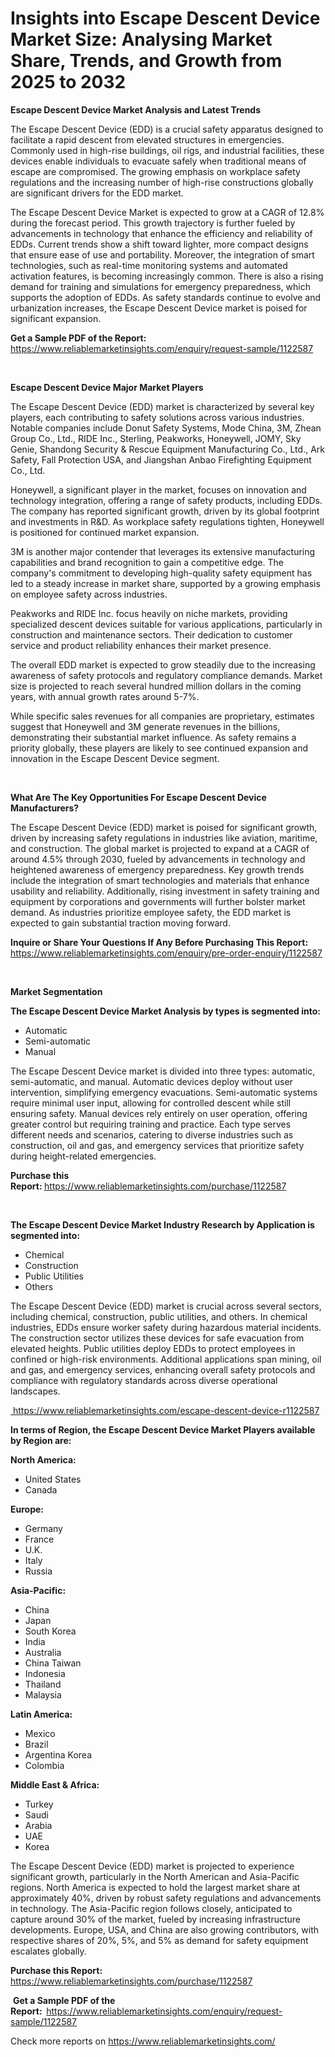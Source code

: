 <p><h1>Insights into Escape Descent Device Market Size: Analysing Market Share, Trends, and Growth from 2025 to 2032</h1></p><p><strong>Escape Descent Device Market Analysis and Latest Trends</strong></p>
<p><p>The Escape Descent Device (EDD) is a crucial safety apparatus designed to facilitate a rapid descent from elevated structures in emergencies. Commonly used in high-rise buildings, oil rigs, and industrial facilities, these devices enable individuals to evacuate safely when traditional means of escape are compromised. The growing emphasis on workplace safety regulations and the increasing number of high-rise constructions globally are significant drivers for the EDD market.</p><p>The Escape Descent Device Market is expected to grow at a CAGR of 12.8% during the forecast period. This growth trajectory is further fueled by advancements in technology that enhance the efficiency and reliability of EDDs. Current trends show a shift toward lighter, more compact designs that ensure ease of use and portability. Moreover, the integration of smart technologies, such as real-time monitoring systems and automated activation features, is becoming increasingly common. There is also a rising demand for training and simulations for emergency preparedness, which supports the adoption of EDDs. As safety standards continue to evolve and urbanization increases, the Escape Descent Device market is poised for significant expansion.</p></p>
<p><strong>Get a Sample PDF of the Report:&nbsp;</strong> <a href="https://www.reliablemarketinsights.com/enquiry/request-sample/1122587?utm_campaign=1558&utm_medium=2&utm_source=Github&utm_content=ia&utm_term=03032025&utm_id=escape-descent-device">https://www.reliablemarketinsights.com/enquiry/request-sample/1122587</a></p>
<p>&nbsp;</p>
<p><strong>Escape Descent Device Major Market Players</strong></p>
<p><p>The Escape Descent Device (EDD) market is characterized by several key players, each contributing to safety solutions across various industries. Notable companies include Donut Safety Systems, Mode China, 3M, Zhean Group Co., Ltd., RIDE Inc., Sterling, Peakworks, Honeywell, JOMY, Sky Genie, Shandong Security & Rescue Equipment Manufacturing Co., Ltd., Ark Safety, Fall Protection USA, and Jiangshan Anbao Firefighting Equipment Co., Ltd.</p><p>Honeywell, a significant player in the market, focuses on innovation and technology integration, offering a range of safety products, including EDDs. The company has reported significant growth, driven by its global footprint and investments in R&D. As workplace safety regulations tighten, Honeywell is positioned for continued market expansion.</p><p>3M is another major contender that leverages its extensive manufacturing capabilities and brand recognition to gain a competitive edge. The company's commitment to developing high-quality safety equipment has led to a steady increase in market share, supported by a growing emphasis on employee safety across industries.</p><p>Peakworks and RIDE Inc. focus heavily on niche markets, providing specialized descent devices suitable for various applications, particularly in construction and maintenance sectors. Their dedication to customer service and product reliability enhances their market presence.</p><p>The overall EDD market is expected to grow steadily due to the increasing awareness of safety protocols and regulatory compliance demands. Market size is projected to reach several hundred million dollars in the coming years, with annual growth rates around 5-7%.</p><p>While specific sales revenues for all companies are proprietary, estimates suggest that Honeywell and 3M generate revenues in the billions, demonstrating their substantial market influence. As safety remains a priority globally, these players are likely to see continued expansion and innovation in the Escape Descent Device segment.</p></p>
<p>&nbsp;</p>
<p><strong>What Are The Key Opportunities For Escape Descent Device Manufacturers?</strong></p>
<p><p>The Escape Descent Device (EDD) market is poised for significant growth, driven by increasing safety regulations in industries like aviation, maritime, and construction. The global market is projected to expand at a CAGR of around 4.5% through 2030, fueled by advancements in technology and heightened awareness of emergency preparedness. Key growth trends include the integration of smart technologies and materials that enhance usability and reliability. Additionally, rising investment in safety training and equipment by corporations and governments will further bolster market demand. As industries prioritize employee safety, the EDD market is expected to gain substantial traction moving forward.</p></p>
<p><strong>Inquire or Share Your Questions If Any Before Purchasing This Report:</strong> <a href="https://www.reliablemarketinsights.com/enquiry/pre-order-enquiry/1122587?utm_campaign=1558&utm_medium=2&utm_source=Github&utm_content=ia&utm_term=03032025&utm_id=escape-descent-device">https://www.reliablemarketinsights.com/enquiry/pre-order-enquiry/1122587</a></p>
<p>&nbsp;</p>
<p><strong>Market Segmentation</strong></p>
<p><strong>The Escape Descent Device Market Analysis by types is segmented into:</strong></p>
<p><ul><li>Automatic</li><li>Semi-automatic</li><li>Manual</li></ul></p>
<p><p>The Escape Descent Device market is divided into three types: automatic, semi-automatic, and manual. Automatic devices deploy without user intervention, simplifying emergency evacuations. Semi-automatic systems require minimal user input, allowing for controlled descent while still ensuring safety. Manual devices rely entirely on user operation, offering greater control but requiring training and practice. Each type serves different needs and scenarios, catering to diverse industries such as construction, oil and gas, and emergency services that prioritize safety during height-related emergencies.</p></p>
<p><strong>Purchase this Report:&nbsp;</strong><a href="https://www.reliablemarketinsights.com/purchase/1122587?utm_campaign=1558&utm_medium=2&utm_source=Github&utm_content=ia&utm_term=03032025&utm_id=escape-descent-device">https://www.reliablemarketinsights.com/purchase/1122587</a></p>
<p>&nbsp;</p>
<p><strong>The Escape Descent Device Market Industry Research by Application is segmented into:</strong></p>
<p><ul><li>Chemical</li><li>Construction</li><li>Public Utilities</li><li>Others</li></ul></p>
<p><p>The Escape Descent Device (EDD) market is crucial across several sectors, including chemical, construction, public utilities, and others. In chemical industries, EDDs ensure worker safety during hazardous material incidents. The construction sector utilizes these devices for safe evacuation from elevated heights. Public utilities deploy EDDs to protect employees in confined or high-risk environments. Additional applications span mining, oil and gas, and emergency services, enhancing overall safety protocols and compliance with regulatory standards across diverse operational landscapes.</p></p>
<p><a href="https://www.reliablemarketinsights.com/escape-descent-device-r1122587?utm_campaign=1558&utm_medium=2&utm_source=Github&utm_content=ia&utm_term=03032025&utm_id=escape-descent-device">&nbsp;https://www.reliablemarketinsights.com/escape-descent-device-r1122587</a></p>
<p><strong>In terms of Region, the Escape Descent Device Market Players available by Region are:</strong></p>
<p>
    <p> <strong> North America: </strong>
        <ul>
            <li>United States</li>
            <li>Canada</li>
        </ul>
        </p> 
    <p> <strong> Europe: </strong>
        <ul>
            <li>Germany</li>
            <li>France</li>
            <li>U.K.</li>
            <li>Italy</li>
            <li>Russia</li>
        </ul>
        </p> 
    <p> <strong> Asia-Pacific: </strong>
        <ul>
            <li>China</li>
            <li>Japan</li>
            <li>South Korea</li>
            <li>India</li>
            <li>Australia</li>
            <li>China Taiwan</li>
            <li>Indonesia</li>
            <li>Thailand</li>
            <li>Malaysia</li>
        </ul>
        </p> 
    <p> <strong> Latin America: </strong>
        <ul>
            <li>Mexico</li>
            <li>Brazil</li>
            <li>Argentina Korea</li>
            <li>Colombia</li>
        </ul>
        </p> 
    <p> <strong> Middle East & Africa: </strong>
        <ul>
            <li>Turkey</li>
            <li>Saudi</li>
            <li>Arabia</li>
            <li>UAE</li>
            <li>Korea</li>
        </ul>
    </p>
    </p>
<p><p>The Escape Descent Device (EDD) market is projected to experience significant growth, particularly in the North American and Asia-Pacific regions. North America is expected to hold the largest market share at approximately 40%, driven by robust safety regulations and advancements in technology. The Asia-Pacific region follows closely, anticipated to capture around 30% of the market, fueled by increasing infrastructure developments. Europe, USA, and China are also growing contributors, with respective shares of 20%, 5%, and 5% as demand for safety equipment escalates globally.</p></p>
<p><strong>Purchase this Report: </strong><a href="https://www.reliablemarketinsights.com/purchase/1122587?utm_campaign=1558&utm_medium=2&utm_source=Github&utm_content=ia&utm_term=03032025&utm_id=escape-descent-device">https://www.reliablemarketinsights.com/purchase/1122587</a></p>
<p>&nbsp;<strong>Get a Sample PDF of the Report:&nbsp;&nbsp;</strong><a href="https://www.reliablemarketinsights.com/enquiry/request-sample/1122587?utm_campaign=1558&utm_medium=2&utm_source=Github&utm_content=ia&utm_term=03032025&utm_id=escape-descent-device">https://www.reliablemarketinsights.com/enquiry/request-sample/1122587</a></p>
<p><strong></strong></p>
<p>Check more reports on <a href="https://www.reliablemarketinsights.com/?utm_campaign=1558&utm_medium=2&utm_source=Github&utm_content=ia&utm_term=03032025&utm_id=escape-descent-device">https://www.reliablemarketinsights.com/</a></p>